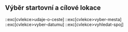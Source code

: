 ## Výběr startovní a cílové lokace

::exc[cvlekce>udaje-o-ceste]
::exc[cvlekce>vyber-mesta]
::exc[cvlekce>vyber-datumu]
::exc[cvlekce>vyhledat-spoj]

